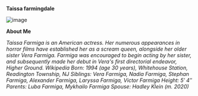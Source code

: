**Taissa farmingdale**

![image](https://github.com/user-attachments/assets/f399de89-181b-41f0-9288-e190d55acf9a)

**About Me**

*Taissa Farmiga is an American actress. Her numerous appearances in horror films have established her as a scream queen, alongside her older sister Vera Farmiga.* *Farmiga was encouraged to begin acting by her sister, and subsequently made her debut in Vera's first directorial endeavor, Higher Ground. Wikipedia*
*Born: 1994 (age 30 years), Whitehouse Station, Readington Township, NJ*
*Siblings: Vera Farmiga, Nadia Farmiga, Stephan Farmiga, Alexander Farmiga, Laryssa Farmiga, Victor Farmiga*
*Height: 5′ 4″*
*Parents: Luba Farmiga, Mykhailo Farmiga*
*Spouse: Hadley Klein (m. 2020)*

